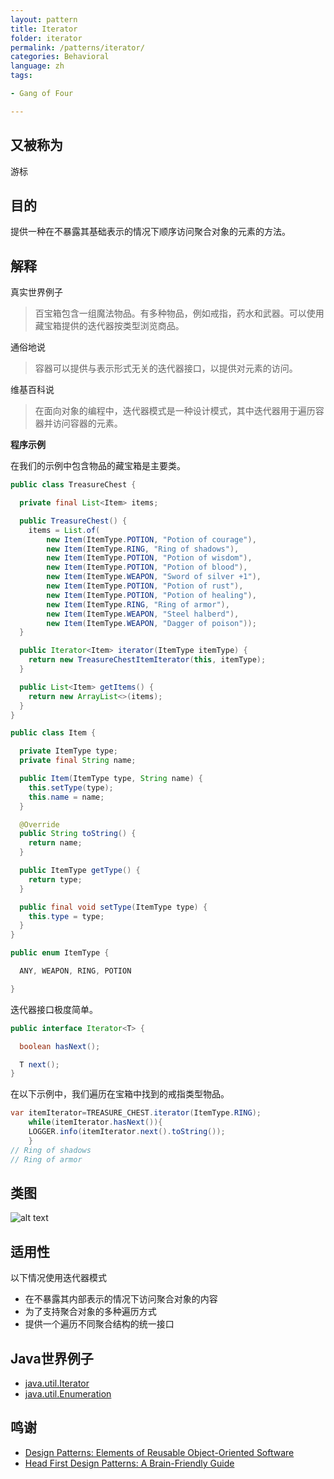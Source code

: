 ```yaml
---
layout: pattern
title: Iterator
folder: iterator
permalink: /patterns/iterator/
categories: Behavioral
language: zh
tags:

- Gang of Four

---
```


## 又被称为

游标

## 目的

提供一种在不暴露其基础表示的情况下顺序访问聚合对象的元素的方法。

## 解释

真实世界例子

> 百宝箱包含一组魔法物品。有多种物品，例如戒指，药水和武器。可以使用藏宝箱提供的迭代器按类型浏览商品。

通俗地说

> 容器可以提供与表示形式无关的迭代器接口，以提供对元素的访问。

维基百科说

> 在面向对象的编程中，迭代器模式是一种设计模式，其中迭代器用于遍历容器并访问容器的元素。

**程序示例**

在我们的示例中包含物品的藏宝箱是主要类。

```java
public class TreasureChest {

  private final List<Item> items;

  public TreasureChest() {
    items = List.of(
        new Item(ItemType.POTION, "Potion of courage"),
        new Item(ItemType.RING, "Ring of shadows"),
        new Item(ItemType.POTION, "Potion of wisdom"),
        new Item(ItemType.POTION, "Potion of blood"),
        new Item(ItemType.WEAPON, "Sword of silver +1"),
        new Item(ItemType.POTION, "Potion of rust"),
        new Item(ItemType.POTION, "Potion of healing"),
        new Item(ItemType.RING, "Ring of armor"),
        new Item(ItemType.WEAPON, "Steel halberd"),
        new Item(ItemType.WEAPON, "Dagger of poison"));
  }

  public Iterator<Item> iterator(ItemType itemType) {
    return new TreasureChestItemIterator(this, itemType);
  }

  public List<Item> getItems() {
    return new ArrayList<>(items);
  }
}

public class Item {

  private ItemType type;
  private final String name;

  public Item(ItemType type, String name) {
    this.setType(type);
    this.name = name;
  }

  @Override
  public String toString() {
    return name;
  }

  public ItemType getType() {
    return type;
  }

  public final void setType(ItemType type) {
    this.type = type;
  }
}

public enum ItemType {

  ANY, WEAPON, RING, POTION

}
```

迭代器接口极度简单。

```java
public interface Iterator<T> {

  boolean hasNext();

  T next();
}
```

在以下示例中，我们遍历在宝箱中找到的戒指类型物品。

```java
var itemIterator=TREASURE_CHEST.iterator(ItemType.RING);
    while(itemIterator.hasNext()){
    LOGGER.info(itemIterator.next().toString());
    }
// Ring of shadows
// Ring of armor
```

## 类图

![alt text](../../../iterator/etc/iterator_1.png "Iterator")

## 适用性

以下情况使用迭代器模式

* 在不暴露其内部表示的情况下访问聚合对象的内容
* 为了支持聚合对象的多种遍历方式
* 提供一个遍历不同聚合结构的统一接口

## Java世界例子

* [java.util.Iterator](http://docs.oracle.com/javase/8/docs/api/java/util/Iterator.html)
* [java.util.Enumeration](http://docs.oracle.com/javase/8/docs/api/java/util/Enumeration.html)

## 鸣谢

* [Design Patterns: Elements of Reusable Object-Oriented Software](https://www.amazon.com/gp/product/0201633612/ref=as_li_tl?ie=UTF8&camp=1789&creative=9325&creativeASIN=0201633612&linkCode=as2&tag=javadesignpat-20&linkId=675d49790ce11db99d90bde47f1aeb59)
* [Head First Design Patterns: A Brain-Friendly Guide](https://www.amazon.com/gp/product/0596007124/ref=as_li_tl?ie=UTF8&camp=1789&creative=9325&creativeASIN=0596007124&linkCode=as2&tag=javadesignpat-20&linkId=6b8b6eea86021af6c8e3cd3fc382cb5b)
